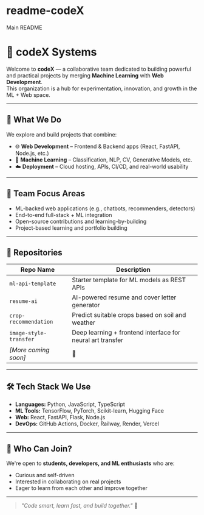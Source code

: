 # readme-codeX
Main README

# 🤖 codeX Systems

Welcome to **codeX** — a collaborative team dedicated to building powerful and practical projects by merging **Machine Learning** with **Web Development**.  
This organization is a hub for experimentation, innovation, and growth in the ML + Web space.

---

## 🎯 What We Do

We explore and build projects that combine:

- 🌐 **Web Development** – Frontend & Backend apps (React, FastAPI, Node.js, etc.)
- 🧠 **Machine Learning** – Classification, NLP, CV, Generative Models, etc.
- ☁️ **Deployment** – Cloud hosting, APIs, CI/CD, and real-world usability

---

## 🧩 Team Focus Areas

- ML-backed web applications (e.g., chatbots, recommenders, detectors)
- End-to-end full-stack + ML integration
- Open-source contributions and learning-by-building
- Project-based learning and portfolio building

---

## 📂 Repositories

| Repo Name | Description |
|-----------|-------------|
| `ml-api-template` | Starter template for ML models as REST APIs |
| `resume-ai` | AI-powered resume and cover letter generator |
| `crop-recommendation` | Predict suitable crops based on soil and weather |
| `image-style-transfer` | Deep learning + frontend interface for neural art transfer |
| _[More coming soon]_ | 🚧

---

## 🛠 Tech Stack We Use

- **Languages:** Python, JavaScript, TypeScript
- **ML Tools:** TensorFlow, PyTorch, Scikit-learn, Hugging Face
- **Web:** React, FastAPI, Flask, Node.js
- **DevOps:** GitHub Actions, Docker, Railway, Render, Vercel

---

## 🙋 Who Can Join?

We're open to **students, developers, and ML enthusiasts** who are:

- Curious and self-driven
- Interested in collaborating on real projects
- Eager to learn from each other and improve together

---

> _"Code smart, learn fast, and build together."_ 🚀
